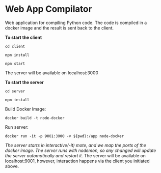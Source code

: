 # Web App Compilator

Web application for compiling Python code. The code is compiled in a docker image and the result is sent back to the client. 


**To start the client**

`cd client`

`npm install`

`npm start`

The server will be available on localhost:3000

**To start the server**

`cd server`

`npm install`

Build Docker Image:

`docker build -t node-docker` 

Run server:

`docker run -it -p 9001:3000 -v ${pwd}:/app node-docker`

*The server starts in interactive(-it) mote, and we map the ports of the docker image*. *The server runs with nodemon, so any changed will update the server automatically and restart it.*
The server will be available on localhost:9001, however, interaction happens via the client you initiated above. 


